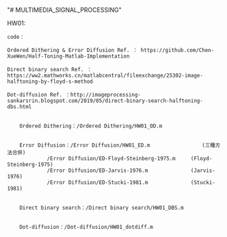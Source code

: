 "# MULTIMEDIA_SIGNAL_PROCESSING" 

HW01:

	code：

	Ordered Dithering & Error Diffusion Ref. ： https://github.com/Chen-XueWen/Half-Toning-Matlab-Implementation

	Direct binary search Ref. ： https://ww2.mathworks.cn/matlabcentral/fileexchange/25302-image-halftoning-by-floyd-s-method

	Dot-diffusion Ref. ：http://imageprocessing-sankarsrin.blogspot.com/2019/05/direct-binary-search-halftoning-dbs.html


        Ordered Dithering：/Ordered Dithering/HW01_OD.m


        Error Diffusion：/Error Diffusion/HW01_ED.m                 (三種方法合併)
			     /Error Diffusion/ED-Floyd-Steinberg-1975.m     (Floyd-Steinberg-1975)
			     /Error Diffusion/ED-Jarvis-1976.m              (Jarvis-1976)
			     /Error Diffusion/ED-Stucki-1981.m              (Stucki-1981)

	    
        Direct binary search：/Direct binary search/HW01_DBS.m


        Dot-diffusion：/Dot-diffusion/HW01_dotdiff.m

	    